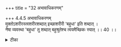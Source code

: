 +++
title = "32 अभावाधिकरणम्"

+++
4.4.5 अभावाधिकरणम्  
मुक्तोऽशरीरस्त्वशरीरशब्दात् इच्छाशरीरी 'बहुधा' इति शब्दात् ।  
नैषा व्यवस्था 'बहुधा' तु शब्दात् बहुश्रुतेश्च त्वयमैच्छिकः स्यात् ।। 40 ।।

<details><summary>टीका</summary>

4.4.5 अभावाधिकरणम् The question arises as to whether the released soul remains free from body or without a body, since the छान्दोग्य text states that pleasure and pain do not touch him when he is free from the body. It is known that the released soul remain without a body. Since the same text in another context states that the released soul remains as one or three fold or five fold or seven fold, it is known that the released soul is associated with a body which he has taken out of his own will. The conclusive view is that there is no fixed position that the released soul must remain in either of the two forms. He could exist in two ways : with or without the body. On the basis of the two texts cited above by his own will the released soul can remain with or without the body. Notes : 1. VIII.xii.1. 2. VII.xxvi.2.
</details>


